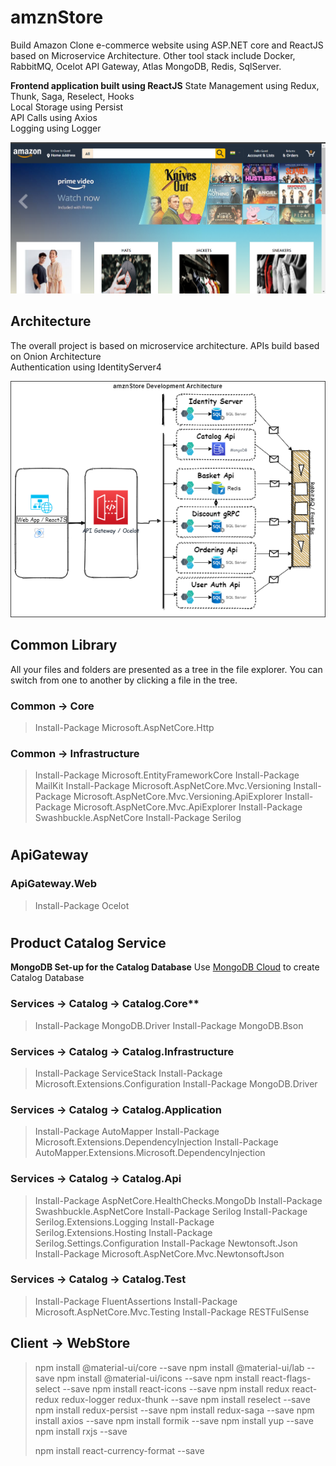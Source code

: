 # amznStore

Build Amazon Clone e-commerce website using ASP.NET core and ReactJS based on Microservice Architecture.
Other tool stack include Docker, RabbitMQ, Ocelot API Gateway, Atlas MongoDB, Redis, SqlServer.

**Frontend application built using ReactJS**
State Management using Redux, Thunk, Saga, Reselect, Hooks \
Local Storage using Persist \
API Calls using Axios \
Logging using Logger

![plot](./Documents/amznStore_UI.PNG)

## Architecture

The overall project is based on microservice architecture. APIs build based on Onion Architecture\
Authentication using IdentityServer4

![plot](./Documents/amznStore.png)

## Common Library

All your files and folders are presented as a tree in the file explorer. You can switch from one to another by clicking a file in the tree.

### Common -> Core

> Install-Package Microsoft.AspNetCore.Http

### Common -> Infrastructure

> Install-Package Microsoft.EntityFrameworkCore
> Install-Package MailKit
> Install-Package Microsoft.AspNetCore.Mvc.Versioning
> Install-Package Microsoft.AspNetCore.Mvc.Versioning.ApiExplorer
> Install-Package Microsoft.AspNetCore.Mvc.ApiExplorer
> Install-Package Swashbuckle.AspNetCore
> Install-Package Serilog

#

## ApiGateway

### ApiGateway.Web
> Install-Package Ocelot

#

## Product Catalog Service

**MongoDB Set-up for the Catalog Database**
Use [MongoDB Cloud](https://www.mongodb.com/cloud) to create Catalog Database

### Services -> Catalog -> Catalog.Core**

> Install-Package MongoDB.Driver
> Install-Package MongoDB.Bson

### Services -> Catalog -> Catalog.Infrastructure
> Install-Package ServiceStack
> Install-Package Microsoft.Extensions.Configuration
> Install-Package MongoDB.Driver

### Services -> Catalog -> Catalog.Application
> Install-Package AutoMapper
> Install-Package Microsoft.Extensions.DependencyInjection
> Install-Package AutoMapper.Extensions.Microsoft.DependencyInjection

### Services -> Catalog -> Catalog.Api
> Install-Package AspNetCore.HealthChecks.MongoDb
> Install-Package Swashbuckle.AspNetCore
> Install-Package Serilog
> Install-Package Serilog.Extensions.Logging
> Install-Package Serilog.Extensions.Hosting
> Install-Package Serilog.Settings.Configuration
> Install-Package Newtonsoft.Json
> Install-Package Microsoft.AspNetCore.Mvc.NewtonsoftJson

### Services -> Catalog -> Catalog.Test
> Install-Package FluentAssertions
> Install-Package Microsoft.AspNetCore.Mvc.Testing
> Install-Package RESTFulSense

## Client -> WebStore
> npm install @material-ui/core --save
> npm install @material-ui/lab --save
> npm install @material-ui/icons --save
> npm install react-flags-select --save
> npm install react-icons --save
> npm install redux react-redux redux-logger redux-thunk --save
> npm install reselect --save
> npm install redux-persist --save
> npm install redux-saga --save
> npm install axios --save
> npm install formik --save
> npm install yup --save
> npm install rxjs --save
> 
> npm install react-currency-format --save
